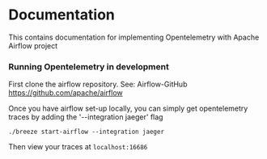 # Documentation

This contains documentation for implementing Opentelemetry with Apache Airflow project

### Running Opentelemetry in development

First clone the airflow repository. See: Airflow-GitHub <https://github.com/apache/airflow>

Once you have airflow set-up locally, you can simply get opentelemetry traces by adding the '--integration jaeger' flag

`./breeze start-airflow --integration jaeger`

Then view your traces at `localhost:16686`
